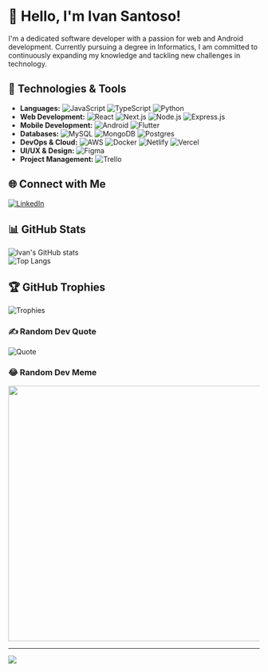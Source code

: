 # 👋 Hello, I'm Ivan Santoso!

I'm a dedicated software developer with a passion for web and Android development. Currently pursuing a degree in Informatics, I am committed to continuously expanding my knowledge and tackling new challenges in technology.

## 🔧 Technologies & Tools
- **Languages:** ![JavaScript](https://img.shields.io/badge/JavaScript-323330?style=for-the-badge&logo=javascript&logoColor=F7DF1E) ![TypeScript](https://img.shields.io/badge/TypeScript-007ACC?style=for-the-badge&logo=typescript&logoColor=white) ![Python](https://img.shields.io/badge/Python-3670A0?style=for-the-badge&logo=python&logoColor=ffdd54)
- **Web Development:** ![React](https://img.shields.io/badge/React-20232A?style=for-the-badge&logo=react&logoColor=61DAFB) ![Next.js](https://img.shields.io/badge/Next.js-000000?style=for-the-badge&logo=nextdotjs&logoColor=white) ![Node.js](https://img.shields.io/badge/Node.js-339933?style=for-the-badge&logo=nodedotjs&logoColor=white) ![Express.js](https://img.shields.io/badge/Express.js-404D59?style=for-the-badge)
- **Mobile Development:** ![Android](https://img.shields.io/badge/Android-3DDC84?logo=android&logoColor=white) ![Flutter](https://img.shields.io/badge/Flutter-02569B?logo=flutter&logoColor=fff)
- **Databases:** ![MySQL](https://img.shields.io/badge/MySQL-00000F?style=for-the-badge&logo=mysql&logoColor=white) ![MongoDB](https://img.shields.io/badge/MongoDB-4EA94B?style=for-the-badge&logo=mongodb&logoColor=white) ![Postgres](https://img.shields.io/badge/Postgres-%23316192.svg?logo=postgresql&logoColor=white)
- **DevOps & Cloud:** ![AWS](https://img.shields.io/badge/AWS-%23FF9900.svg?logo=amazon-web-services&logoColor=white) ![Docker](https://img.shields.io/badge/Docker-2496ED?logo=docker&logoColor=fff) ![Netlify](https://img.shields.io/badge/Netlify-%23000000.svg?logo=netlify&logoColor=#00C7B7) ![Vercel](https://img.shields.io/badge/Vercel-%23000000.svg?logo=vercel&logoColor=white)
- **UI/UX & Design:** ![Figma](https://img.shields.io/badge/Figma-%23F24E1E.svg?style=for-the-badge&logo=figma&logoColor=white)
- **Project Management:** ![Trello](https://img.shields.io/badge/Trello-0052CC?logo=trello&logoColor=fff)

## 🌐 Connect with Me
[![LinkedIn](https://img.shields.io/badge/LinkedIn-0077B5?style=for-the-badge&logo=linkedin&logoColor=white)](https://www.linkedin.com/in/ivan-santoso-53bb27223/)

## 📊 GitHub Stats
![Ivan's GitHub stats](https://github-readme-stats.vercel.app/api?username=mcpe500&show_icons=true&theme=radical&hide_border=false)<br/>
![Top Langs](https://github-readme-stats.vercel.app/api/top-langs/?username=mcpe500&theme=radical&hide_border=false&layout=compact)

## 🏆 GitHub Trophies
![Trophies](https://github-trophies.vercel.app/?username=mcpe500&theme=radical&no-frame=false&no-bg=false&margin-w=4)

### ✍️ Random Dev Quote
![Quote](https://quotes-github-readme.vercel.app/api?type=vertical&theme=radical)

### 😂 Random Dev Meme
<img src="https://random-memer.herokuapp.com/" width="512px"/>

---

[![](https://visitcount.itsvg.in/api?id=mcpe500&icon=0&color=0)](https://visitcount.itsvg.in)
